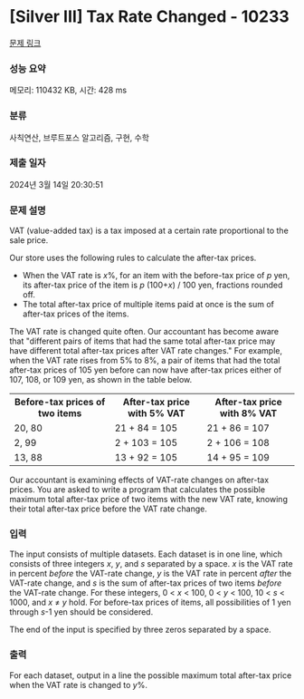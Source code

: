 # [Silver III] Tax Rate Changed - 10233 

[문제 링크](https://www.acmicpc.net/problem/10233) 

### 성능 요약

메모리: 110432 KB, 시간: 428 ms

### 분류

사칙연산, 브루트포스 알고리즘, 구현, 수학

### 제출 일자

2024년 3월 14일 20:30:51

### 문제 설명

<p>VAT (value-added tax) is a tax imposed at a certain rate proportional to the sale price.</p>

<p>Our store uses the following rules to calculate the after-tax prices.</p>

<ul>
	<li>When the VAT rate is <i>x</i>%, for an item with the before-tax price of <i>p</i> yen, its after-tax price of the item is <i>p</i> (100+<i>x</i>) / 100 yen, fractions rounded off.</li>
	<li>The total after-tax price of multiple items paid at once is the sum of after-tax prices of the items.</li>
</ul>

<p>The VAT rate is changed quite often. Our accountant has become aware that "different pairs of items that had the same total after-tax price may have different total after-tax prices after VAT rate changes." For example, when the VAT rate rises from 5% to 8%, a pair of items that had the total after-tax prices of 105 yen before can now have after-tax prices either of 107, 108, or 109 yen, as shown in the table below.</p>

<table class="table table-bordered">
	<tbody>
		<tr>
			<th>Before-tax prices of two items</th>
			<th>After-tax price with 5% VAT</th>
			<th>After-tax price with 8% VAT</th>
		</tr>
		<tr>
			<td>20, 80</td>
			<td>21 + 84 = 105</td>
			<td>21 + 86 = 107</td>
		</tr>
		<tr>
			<td>2, 99</td>
			<td>2 + 103 = 105</td>
			<td>2 + 106 = 108</td>
		</tr>
		<tr>
			<td>13, 88</td>
			<td>13 + 92 = 105</td>
			<td>14 + 95 = 109</td>
		</tr>
	</tbody>
</table>

<p>Our accountant is examining effects of VAT-rate changes on after-tax prices. You are asked to write a program that calculates the possible maximum total after-tax price of two items with the new VAT rate, knowing their total after-tax price before the VAT rate change.</p>

### 입력 

 <p>The input consists of multiple datasets. Each dataset is in one line, which consists of three integers <i>x</i>, <i>y</i>, and <i>s</i> separated by a space. <i>x</i> is the VAT rate in percent <i>before</i> the VAT-rate change, <i>y</i> is the VAT rate in percent <i>after</i> the VAT-rate change, and <i>s</i> is the sum of after-tax prices of two items <i>before</i> the VAT-rate change. For these integers, 0 < <i>x</i> < 100, 0 < <i>y</i> < 100, 10 < <i>s</i> < 1000, and <i>x</i> ≠ <i>y</i> hold. For before-tax prices of items, all possibilities of 1 yen through <i>s</i>-1 yen should be considered.</p>

<p>The end of the input is specified by three zeros separated by a space.</p>

### 출력 

 <p>For each dataset, output in a line the possible maximum total after-tax price when the VAT rate is changed to <i>y</i>%.</p>

